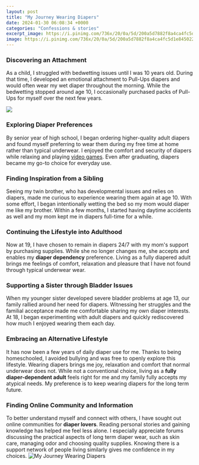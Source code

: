 ```yaml
---
layout: post
title: "My Journey Wearing Diapers"
date: 2024-01-30 06:08:34 +0000
categories: "Confessions & stories"
excerpt_image: https://i.pinimg.com/736x/20/0a/5d/200a5d7882f8a4ca4fc5d1e845022627.jpg
image: https://i.pinimg.com/736x/20/0a/5d/200a5d7882f8a4ca4fc5d1e845022627.jpg
---
```


### Discovering an Attachment  
As a child, I struggled with bedwetting issues until I was 10 years old. During that time, I developed an emotional attachment to Pull-Ups diapers and would often wear my wet diaper throughout the morning. While the bedwetting stopped around age 10, I occasionally purchased packs of Pull-Ups for myself over the next few years. 

![](http://3.bp.blogspot.com/_BNkj3a5VCFc/TM_20h7jFPI/AAAAAAAADUs/C_nIhC6D-ww/s1600/K.jpg)
### Exploring Diaper Preferences
By senior year of high school, I began ordering higher-quality adult diapers and found myself preferring to wear them during my free time at home rather than typical underwear. I enjoyed the comfort and security of diapers while relaxing and playing [video games](https://fistore.mysenprints.com/collection/alegre). Even after graduating, diapers became my go-to choice for everyday use.
### Finding Inspiration from a Sibling
Seeing my twin brother, who has developmental issues and relies on diapers, made me curious to experience wearing them again at age 10. With some effort, I began intentionally wetting the bed so my mom would diaper me like my brother. Within a few months, I started having daytime accidents as well and my mom kept me in diapers full-time for a while. 
### Continuing the Lifestyle into Adulthood   
Now at 19, I have chosen to remain in diapers 24/7 with my mom's support by purchasing supplies. While she no longer changes me, she accepts and enables my **diaper dependency** preference. Living as a fully diapered adult brings me feelings of comfort, relaxation and pleasure that I have not found through typical underwear wear.
### Supporting a Sister through Bladder Issues
When my younger sister developed severe bladder problems at age 13, our family rallied around her need for diapers. Witnessing her struggles and the familial acceptance made me comfortable sharing my own diaper interests. At 18, I began experimenting with adult diapers and quickly rediscovered how much I enjoyed wearing them each day.
### Embracing an Alternative Lifestyle  
It has now been a few years of daily diaper use for me. Thanks to being homeschooled, I avoided bullying and was free to openly explore this lifestyle. Wearing diapers brings me joy, relaxation and comfort that normal underwear does not. While not a conventional choice, living as a **fully diaper-dependent adult** feels right for me and my family fully accepts my atypical needs. My preference is to keep wearing diapers for the long term future.
### Finding Online Community and Information
To better understand myself and connect with others, I have sought out online communities for **diaper lovers**. Reading personal stories and gaining knowledge has helped me feel less alone. I especially appreciate forums discussing the practical aspects of long term diaper wear, such as skin care, managing odor and choosing quality supplies. Knowing there is a support network of people living similarly gives me confidence in my choices.
![My Journey Wearing Diapers](https://i.pinimg.com/736x/20/0a/5d/200a5d7882f8a4ca4fc5d1e845022627.jpg)